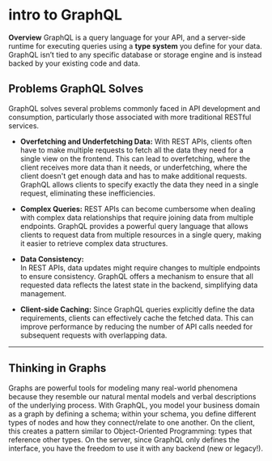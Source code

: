# intro to GraphQL

**Overview**
GraphQL is a query language for your API, and a server-side runtime for executing queries using a **type system** you define for your data. GraphQL isn’t tied to any specific database or storage engine and is instead backed by your existing code and data.

## Problems GraphQL Solves

GraphQL solves several problems commonly faced in API development and consumption, particularly those associated with more traditional RESTful services.

- **Overfetching and Underfetching Data:**
  With REST APIs, clients often have to make multiple requests to fetch all the data they need for a single view on the frontend. This can lead to overfetching, where the client receives more data than it needs, or underfetching, where the client doesn't get enough data and has to make additional requests. GraphQL allows clients to specify exactly the data they need in a single request, eliminating these inefficiencies.

- **Complex Queries:**
  REST APIs can become cumbersome when dealing with complex data relationships that require joining data from multiple endpoints. GraphQL provides a powerful query language that allows clients to request data from multiple resources in a single query, making it easier to retrieve complex data structures.

- **Data Consistency:**  
  In REST APIs, data updates might require changes to multiple endpoints to ensure consistency. GraphQL offers a mechanism to ensure that all requested data reflects the latest state in the backend, simplifying data management.

- **Client-side Caching:**
  Since GraphQL queries explicitly define the data requirements, clients can effectively cache the fetched data. This can improve performance by reducing the number of API calls needed for subsequent requests with overlapping data.

---

## Thinking in Graphs

Graphs are powerful tools for modeling many real-world phenomena because they resemble our natural mental models and verbal descriptions of the underlying process. With GraphQL, you model your business domain as a graph by defining a schema; within your schema, you define different types of nodes and how they connect/relate to one another. On the client, this creates a pattern similar to Object-Oriented Programming: types that reference other types. On the server, since GraphQL only defines the interface, you have the freedom to use it with any backend (new or legacy!).
